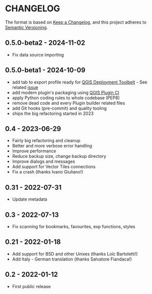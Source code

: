 # CHANGELOG

The format is based on [Keep a Changelog](https://keepachangelog.com/), and this project adheres to [Semantic Versioning](https://semver.org/).

<!--

Unreleased

## version_tag - YYYY-DD-mm

### Added

### Changed

### Removed

-->
## 0.5.0-beta2 - 2024-11-02

- Fix data source importing

## 0.5.0-beta1 - 2024-10-09

- add tab to export profile ready for [QGIS Deployment Toolbelt](https://github.com/Guts/qgis-deployment-cli/) - See related [issue](https://github.com/WhereGroup/profile-manager/issues/10)
- add modern plugin's packaging using [QGIS Plugin CI](https://github.com/opengisch/qgis-plugin-ci/)
- apply Python coding rules to whole codebase (PEP8)
- remove dead code and every Plugin builder related files
- add Git hooks (pre-commit) and quality tooling
- ships the big refactoring started in 2023

## 0.4 - 2023-06-29

- Fairly big refactoring and cleanup
- Better and more verbose error handling
- Improve performance
- Reduce backup size, change backup directory
- Improve dialogs and messages
- Add support for Vector Tiles connections
- Fix a crash (thanks Ivano Giuliano!)

## 0.31 - 2022-07-31

- Update metadata

## 0.3 - 2022-07-13

- Fix scanning for bookmarks, favourites, exp functions, styles

## 0.21 - 2022-01-18

- Add support for BSD and other Unixes (thanks Loïc Bartoletti!)
- Add Italy - German translation (thanks Salvatore Fiandaca!)

## 0.2 - 2022-01-12

- First public release
